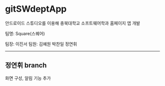 # gitSWdeptApp


안드로이드 스튜디오를 이용해 충북대학교 소프트웨어학과 홈페이지 앱 개발

팀명: Square(스퀘어)

팀장: 이진서  팀원: 김예원 박찬일 정연휘 

-----------------------------------------------------------------------

## 정연휘 branch

화면 구성, 알림 기능 추가
